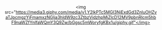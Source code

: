 

<div id="header" align="center">
  
  <img src="https://media3.giphy.com/media/v1.Y2lkPTc5MGI3NjExdGd3ZnluOHZvaTJpcmgzYjFmamxzNGlja3hldW9zc3ZtbzVidzhpMiZlcD12MV9pbnRlcm5hbF9naWZfYnlfaWQmY3Q9Zw/bGgsc5mWoryfgKBx1u/giphy.gif"</img>

</div>

